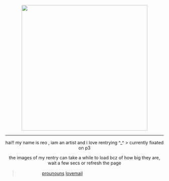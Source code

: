 <p align="center"><img src="https://i.imgur.com/ZNNlN2U.png&=80" width="400">

***
<p align ="center">hai!! my name is reo , iam an artist and i love rentrying ^_^
> currently fixated on p3 <p align="center">the images of my rentry can take a while to load bcz of how big they are, wait a few secs or refresh the page

>ㅤㅤㅤㅤㅤㅤ[prounouns](https://pronouns.cc/@kureomi) [lovemail](https://rentry.co/lovemailreo)


